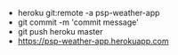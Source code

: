 - heroku git:remote -a psp-weather-app
- git commit -m 'commit message'
- git push heroku master
- https://psp-weather-app.herokuapp.com